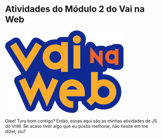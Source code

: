 # Atividades do Módulo 2 do Vai na Web

![Logo do Vai na Web](./images/logo.svg?raw=true "Logo do Vai na Web")

Oiee! Turu bom contigo? Então, essas aqui são as minhas atividades de JS do VnW.
Se acaso tiver algo que eu possa melhorar, não hesite em me dizer, viu?